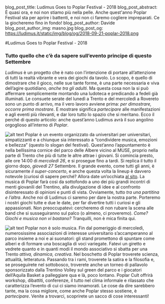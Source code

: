 blog_post_title: Ludimus Goes to Poplar Festival - 2018
blog_post_abstract: È quasi ora, e noi non stiamo più nella pelle. Anche quest'anno Poplar Festival sta per aprire i battenti, e noi non ci faremo cogliere impreparati. Ce la giocheremo fino in fondo!
blog_post_author: Davide
blog_post_author_img: masno.jpg
blog_post_og: https://ludimus.it/static/img/blog/og/2018-09-21-poplar-2018.png

#Ludimus Goes to Poplar Festival - 2018
### Tutto quello che c’è da sapere sull’evento principe di questo Settembre

*Ludimus* è un progetto che è nato con l’intenzione di portare all’attenzione di tutti la realtà vibrante e vera dei giochi da tavolo. Lo scopo, è quello di dimostrare che il gioco, nelle sue tante forme, è una parte necessaria e viva dell’agire quotidiano, *anche tra gli adulti*.
Ma questa cosa non la si può affermare semplicemente montando una ludoteca e predicando a fedeli già illuminati. Le consuete serate del lunedì a Trento e del mercoledì a Rovereto sono un punto di arrivo, ma il vero lavoro avviene prima: *per dimostrare, occorre prima mostrare*. E mostrare significa *partecipare* alle manifestazioni e agli eventi più rilevanti, e dar loro tutto lo spazio che si meritano. 
Ecco il perché di questo articolo: anche quest’anno Ludimus avrà il suo angolino orgoglioso all’interno di *Poplar*. 

![alt text](../static/img/blog/poplar18/poplar.png?t=1 "Poplar festival")
Poplar è un evento organizzato da universitari per universitari, simpatizzanti e a chiunque sia interessato a “condividere musica, emozioni e bellezza” (questo lo slogan del festival). 
Quest’anno l’appuntamento è nella bellissima cornice del parco delle Albere vicino al MUSE, proprio nella parte di Trento che più di tutte le altre attrae i giovani. 
Si comincia presto, alle ore 14:00 di *mercoledì 26*, e si prosegue fino a tardi. Si replica il tutto il giorno dopo, *giovedì 27* Settembre. 
Il grande evento, come tutti gli anni, è sicuramente *il super-concerto*, e anche questa volta la lineup è davvero notevole (curiosi di sapere perché? Allora date un’occhiata [al sito](https://www.poplarfestival.it). 
La musica di Poplar farà così da sottofondo a uno dei più grandi incontri di menti giovanili del Trentino, alla divulgazione di idee e al confronto disinteressato di opinioni e punti di vista. Ovviamente, tutto *tra una partitina e l’altra*. Anche noi di Ludimus ci saremo per dare la nostra parte. Porteremo i nostri giochi tutte e due le date, per far divertire tutti i curiosi e gli appassionati. Non preoccupatevi: cercheremo di non rubare la scena alle band che si susseguiranno sul palco (o almeno, ci proveremo).
*Come? Giochi e musica non vi bastano?* Tranquilli, non è mica finita qui.

![alt text](../static/img/blog/poplar18/poplarcult.png?t=1 "Poplar Cult")
Poplar non è solo musica. 
Fin dal pomeriggio di mercoledì, numerosissime associazioni di interesse universitario s’accamperanno al parco insieme a noi e ai suonatori: gli stand promettono di spuntare come alberi e di formare una boscaglia di voci variegate. Fatevi un giretto e vedrete quanto e in quanti modi il mondo associativo si sbatta per una Trento *attiva, dinamica, creativa*.
Nel boschetto di Poplar troverete scienza, attualità, letteratura. Passando tra i rami, troverete la satira e la filosofia e, se proseguirete nel sottobosco, troverete anche un torneo di pallavolo sponsorizzato dalla Trentino Volley sul green del parco e i giocatori dell’Aquila Basket a palleggiare qua e là, poco lontano.
Poplar Cult offrirà workshop, dibattiti, conferenze, il tutto nel clima informale e rilassato che caratterizza l’evento di cui ci siamo innamorati. Le cose da dire sarebbero tante, ma la cosa migliore, come anche Poplar stesso sostiene, è *partecipare*.
Venite a trovarci, scoprirete un sacco di cose interessanti!


